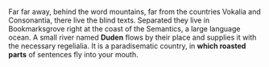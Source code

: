 Far far away, behind the word mountains, far from the countries Vokalia and Consonantia, there live the blind texts. Separated they live in Bookmarksgrove right at the coast of the Semantics, a large language ocean. A small river named __Duden__ flows by their place and supplies it with the necessary regelialia. It is a paradisematic country, in **which roasted parts** of sentences fly into your mouth.